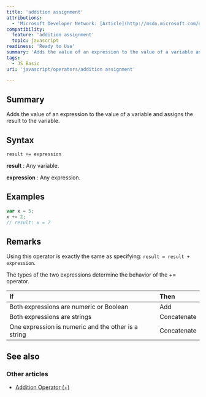 ```yaml
---
title: 'addition assignment'
attributions:
  - 'Microsoft Developer Network: [Article](http://msdn.microsoft.com/en-us/library/ie/w2xk8y0c(v=vs.94).aspx)'
compatibility:
  feature: 'addition assignment'
  topic: javascript
readiness: 'Ready to Use'
summary: 'Adds the value of an expression to the value of a variable and assigns the result to the variable.'
tags:
  - JS_Basic
uri: 'javascript/operators/addition assignment'

---
```

## Summary

Adds the value of an expression to the value of a variable and assigns the result to the variable.

## Syntax

    result += expression

**result**
:   Any variable.

**expression**
:   Any expression.

## Examples

``` js
var x = 5;
x += 2;
// result: x = 7
```

## Remarks

Using this operator is exactly the same as specifying: `result = result + expression`.

The types of the two expressions determine the behavior of the += operator.

|If|Then|
|:--|:---|
|Both expressions are numeric or Boolean|Add|
|Both expressions are strings|Concatenate|
|One expression is numeric and the other is a string|Concatenate|

## See also

### Other articles

-   [Addition Operator (+)](/javascript/operators/addition)

